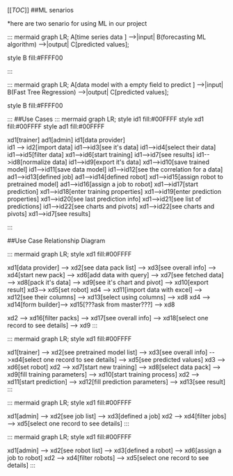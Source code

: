 

[[_TOC_]]
##ML senarios

*here are two senario for using ML in our project

::: mermaid
 graph LR;
 A[time series data ] -->|input| B(forecasting ML algorithm) -->|output| C[predicted values];
 
style B fill:#FFFF00


:::

::: mermaid
 graph LR;
 A[data model with a empty field to predict ] -->|input| B(Fast Tree Regression) -->|output| C[predicted values];

style B fill:#FFFF00


:::
##Use Cases
::: mermaid
graph LR;
style id1 fill:#00FFFF
style xd1 fill:#00FFFF
style ad1 fill:#00FFFF

xd1[trainer]
ad1[admin]
    id1[data provider]  
id1 --> id2[import data]
id1-->id3[see it's data]
id1-->id4[select their data]
id1-->id5[filter data]
xd1-->id6[start training]
id1-->id7[see results]
id1-->id8[normalize data]
id1-->id9[export it's data]
xd1-->id10[save trained model]
id1-->id11[save data model]
id1-->id12[see the correlation for a data]
ad1-->id13[defined job]
ad1-->id14[defined robot]
xd1-->id15[assign robot to pretrained model]
ad1-->id16[assign a job to robot]
xd1-->id17[start prediction]
xd1-->id18[enter training properties]
xd1-->id19[enter prediction properties]
xd1-->id20[see last prediction info]
xd1-->id21[see list of predictions]
id1-->id22[see charts and pivots]
xd1-->id22[see charts and pivots]
xd1-->id7[see results]

:::


##Use Case Relationship Diagram

::: mermaid
 graph LR;
style xd1 fill:#00FFFF

xd1[data provider] --> xd2[see data pack list] --> xd3[see overall info] --> xd4[start new pack] --> xd6[add data with query] --> xd7[see fetched data] --> xd8[pack it's data] --> xd9[see it's chart and pivot] --> xd10[export result]
xd3--> xd5[set robot]
xd4 --> xd11[import data with excel] --> xd12[see their columns] --> xd13[select using columns] --> xd8
xd4 --> xd14[form builder]--> xd15[???ask from master???] --> xd8

xd2 --> xd16[filter packs] --> xd17[see overall info] --> xd18[select one record to see details] --> xd9
:::


::: mermaid
 graph LR;
style xd1 fill:#00FFFF

xd1[trainer] --> xd2[see pretrained model list]  --> xd3[see overall info] -->xd4[select one record to see details] --> xd5[see predicted values]
xd3 --> xd6[set robot]
xd2 --> xd7[start new training] --> xd8[select data pack] --> xd9[fill training parameters] --> xd10[start training process]
xd2 --> xd11[start prediction] --> xd12[fill prediction parameters] --> xd13[see result]
:::

::: mermaid
 graph LR;
style xd1 fill:#00FFFF

xd1[admin] --> xd2[see job list] --> xd3[defined a job]
xd2 --> xd4[filter jobs] --> xd5[select one record to see details]
:::

::: mermaid
 graph LR;
style xd1 fill:#00FFFF

xd1[admin] --> xd2[see robot list] --> xd3[defined a robot] --> xd6[assign a job to robot]
xd2 --> xd4[filter robots] --> xd5[select one record to see details]
:::



